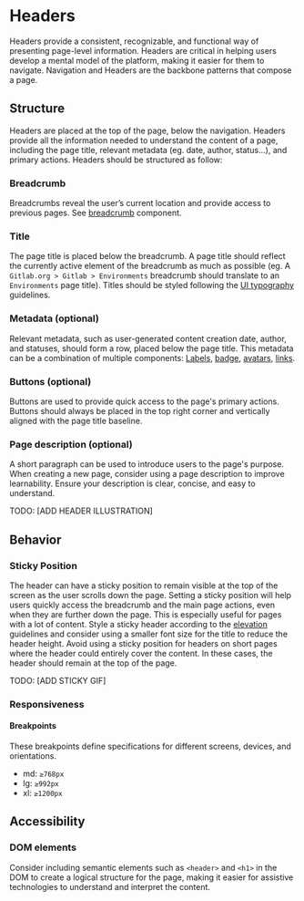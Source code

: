 # Headers

Headers provide a consistent, recognizable, and functional way of presenting page-level information. Headers are critical in helping users develop a mental model of the platform, making it easier for them to navigate. Navigation and Headers are the backbone patterns that compose a page.

## Structure

Headers are placed at the top of the page, below the navigation. Headers provide all the information needed to understand the content of a page, including the page title, relevant metadata (eg. date, author, status...), and primary actions. Headers should be structured as follow:

### Breadcrumb

Breadcrumbs reveal the user’s current location and provide access to previous pages. See [breadcrumb](/components/breadcrumb) component. 

### Title
 
The page title is placed below the breadcrumb. A page title should reflect the currently active element of the breadcrumb as much as possible (eg. A `Gitlab.org > Gitlab > Environments` breadcrumb should translate to an `Environments` page title). Titles should be styled following the [UI typography](/product-foundations/layout#ui-typography) guidelines. 

### Metadata (optional) 

Relevant metadata, such as user-generated content creation date, author, and statuses, should form a row, placed below the page title. This metadata can be a combination of multiple components: [Labels](/components/label), [badge](/components/badge), [avatars](/components/avatar), [links](components/link). 

### Buttons (optional) 

Buttons are used to provide quick access to the page's primary actions. Buttons should always be placed in the top right corner and vertically aligned with the page title baseline.

### Page description (optional)

A short paragraph can be used to introduce users to the page's purpose. When creating a new page, consider using a page description to improve learnability. Ensure your description is clear, concise, and easy to understand.

TODO: [ADD HEADER ILLUSTRATION]

## Behavior

### Sticky Position 

The header can have a sticky position to remain visible at the top of the screen as the user scrolls down the page. Setting a sticky position will help users quickly access the breadcrumb and the main page actions, even when they are further down the page. This is especially useful for pages with a lot of content. Style a sticky header according to the [elevation](/product-foundations/elevation) guidelines and consider using a smaller font size for the title to reduce the header height. Avoid using a sticky position for headers on short pages where the header could entirely cover the content. In these cases, the header should remain at the top of the page.

TODO: [ADD STICKY GIF]

### Responsiveness

#### Breakpoints 

These breakpoints define specifications for different screens, devices, and orientations.

- md: `≥768px`
- lg: `≥992px`
- xl: `≥1200px`

## Accessibility

### DOM elements

Consider including semantic elements such as `<header>` and `<h1>` in the DOM to create a logical structure for the page, making it easier for assistive technologies to understand and interpret the content.


